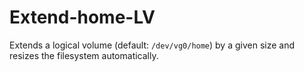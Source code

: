 # Extend-home-LV
Extends a logical volume (default: `/dev/vg0/home`) by a given size and resizes the filesystem automatically.
